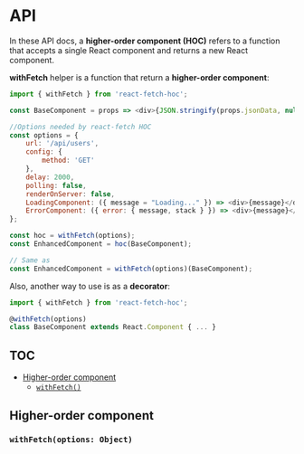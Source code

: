 # API

In these API docs, a **higher-order component (HOC)** refers to a function that accepts a single React component and returns a new React component.

**withFetch** helper is a function that return a **higher-order component**:

```javascript
import { withFetch } from 'react-fetch-hoc';

const BaseComponent = props => <div>{JSON.stringify(props.jsonData, null, 2)}</div>;

//Options needed by react-fetch HOC
const options = {
    url: '/api/users',
    config: {
        method: 'GET'
    },
    delay: 2000,
    polling: false,
    renderOnServer: false,
    LoadingComponent: ({ message = "Loading..." }) => <div>{message}</div>,
    ErrorComponent: ({ error: { message, stack } }) => <div>{message}</div>
};

const hoc = withFetch(options);
const EnhancedComponent = hoc(BaseComponent);

// Same as
const EnhancedComponent = withFetch(options)(BaseComponent);
```

Also, another way to use is as a **decorator**: 

```javascript
import { withFetch } from 'react-fetch-hoc';

@withFetch(options)
class BaseComponent extends React.Component { ... }
```

## TOC

* [Higher-order component](#higher-order-component)
  + [`withFetch()`](###withFetch)
  
## Higher-order component

### `withFetch(options: Object)`